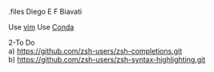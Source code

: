 .files Diego E F Biavati

Use [vim](http://www.vim.org/)
Use [Conda](https://conda.io/miniconda.html)

2-To Do  
a) https://github.com/zsh-users/zsh-completions.git  
b) https://github.com/zsh-users/zsh-syntax-highlighting.git
